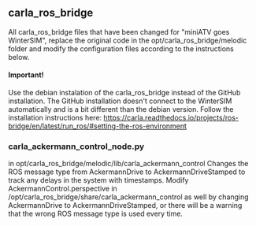 ## carla_ros_bridge
All carla_ros_bridge files that have been changed for "miniATV goes WinterSIM",
replace the original code in the opt/carla_ros_bridge/melodic folder
and modify the configuration files according to the instructions below.

#### Important! 
Use the debian instalation of the carla_ros_bridge instead of the GitHub installation.
The GitHub installation doesn't connect to the WinterSIM automatically and is a bit different than the debian version.
Follow the installation instructions here:
https://carla.readthedocs.io/projects/ros-bridge/en/latest/run_ros/#setting-the-ros-environment

### carla_ackermann_control_node.py
in opt/carla_ros_bridge/melodic/lib/carla_ackermann_control
Changes the ROS message type from AckermannDrive to AckermannDriveStamped to track any delays in the system with timestamps.
Modify AckermannControl.perspective in /opt/carla_ros_bridge/share/carla_ackermann_control as well by changing AckermannDrive to AckermannDriveStamped, or there will be a warning that the wrong ROS message type is used every time.
